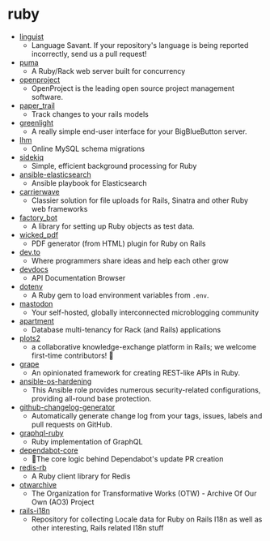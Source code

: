 # ruby
- [linguist](https://github.com/github/linguist)
  - Language Savant. If your repository's language is being reported incorrectly, send us a pull request!
- [puma](https://github.com/puma/puma)
  - A Ruby/Rack web server built for concurrency
- [openproject](https://github.com/opf/openproject)
  - OpenProject is the leading open source project management software.
- [paper_trail](https://github.com/paper-trail-gem/paper_trail)
  - Track changes to your rails models
- [greenlight](https://github.com/bigbluebutton/greenlight)
  - A really simple end-user interface for your BigBlueButton server.
- [lhm](https://github.com/soundcloud/lhm)
  - Online MySQL schema migrations
- [sidekiq](https://github.com/mperham/sidekiq)
  - Simple, efficient background processing for Ruby
- [ansible-elasticsearch](https://github.com/elastic/ansible-elasticsearch)
  - Ansible playbook for Elasticsearch
- [carrierwave](https://github.com/carrierwaveuploader/carrierwave)
  - Classier solution for file uploads for Rails, Sinatra and other Ruby web frameworks
- [factory_bot](https://github.com/thoughtbot/factory_bot)
  - A library for setting up Ruby objects as test data.
- [wicked_pdf](https://github.com/mileszs/wicked_pdf)
  - PDF generator (from HTML) plugin for Ruby on Rails
- [dev.to](https://github.com/thepracticaldev/dev.to)
  - Where programmers share ideas and help each other grow
- [devdocs](https://github.com/freeCodeCamp/devdocs)
  - API Documentation Browser
- [dotenv](https://github.com/bkeepers/dotenv)
  - A Ruby gem to load environment variables from `.env`.
- [mastodon](https://github.com/tootsuite/mastodon)
  - Your self-hosted, globally interconnected microblogging community
- [apartment](https://github.com/influitive/apartment)
  - Database multi-tenancy for Rack (and Rails) applications
- [plots2](https://github.com/publiclab/plots2)
  - a collaborative knowledge-exchange platform in Rails; we welcome first-time contributors! 🎈
- [grape](https://github.com/ruby-grape/grape)
  - An opinionated framework for creating REST-like APIs in Ruby.
- [ansible-os-hardening](https://github.com/dev-sec/ansible-os-hardening)
  - This Ansible role provides numerous security-related configurations, providing all-round base protection.
- [github-changelog-generator](https://github.com/github-changelog-generator/github-changelog-generator)
  - Automatically generate change log from your tags, issues, labels and pull requests on GitHub.
- [graphql-ruby](https://github.com/rmosolgo/graphql-ruby)
  - Ruby implementation of GraphQL
- [dependabot-core](https://github.com/dependabot/dependabot-core)
  - 🤖The core logic behind Dependabot's update PR creation
- [redis-rb](https://github.com/redis/redis-rb)
  - A Ruby client library for Redis
- [otwarchive](https://github.com/otwcode/otwarchive)
  - The Organization for Transformative Works (OTW) - Archive Of Our Own (AO3) Project
- [rails-i18n](https://github.com/svenfuchs/rails-i18n)
  - Repository for collecting Locale data for Ruby on Rails I18n as well as other interesting, Rails related I18n stuff
